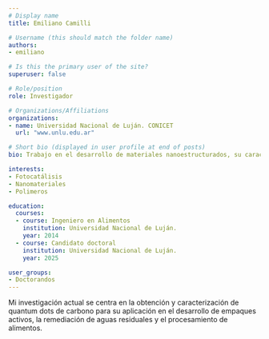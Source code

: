 ```yaml
---
# Display name
title: Emiliano Camilli

# Username (this should match the folder name)
authors:
- emiliano

# Is this the primary user of the site?
superuser: false

# Role/position
role: Investigador

# Organizations/Affiliations
organizations:
- name: Universidad Nacional de Luján. CONICET
  url: "www.unlu.edu.ar"

# Short bio (displayed in user profile at end of posts)
bio: Trabajo en el desarrollo de materiales nanoestructurados, su caracterización y el estudio de sus posibles aplicaciones.

interests:
- Fotocatálisis
- Nanomateriales
- Polimeros

education:
  courses:
  - course: Ingeniero en Alimentos 
    institution: Universidad Nacional de Luján.
    year: 2014
  - course: Candidato doctoral
    institution: Universidad Nacional de Luján.
    year: 2025

user_groups:
- Doctorandos
---
```


Mi investigación actual se centra en la obtención y caracterización de quantum dots de carbono para su aplicación en el desarrollo de empaques activos, la remediación de aguas residuales y el procesamiento de alimentos.
